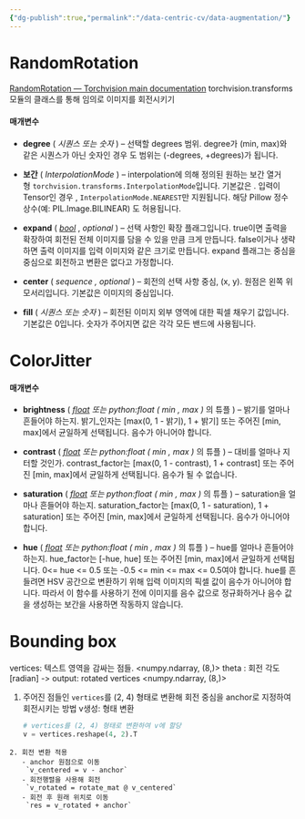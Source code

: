 ```yaml
---
{"dg-publish":true,"permalink":"/data-centric-cv/data-augmentation/"}
---
```


# RandomRotation
[RandomRotation — Torchvision main documentation](https://pytorch.org/vision/main/generated/torchvision.transforms.RandomRotation.html?highlight=randomrotation#torchvision.transforms.RandomRotation)
torchvision.transforms 모듈의 클래스를 통해 임의로 이미지를 회전시키기
#### 매개변수
- **degree** ( _시퀀스_ _또는_ _숫자_ ) – 선택할 degrees 범위. degree가 (min, max)와 같은 시퀀스가 ​​아닌 숫자인 경우 도 범위는 (-degrees, +degrees)가 됩니다.
    
- **보간** ( _InterpolationMode_ ) – interpolation에 의해 정의된 원하는 보간 열거형 `torchvision.transforms.InterpolationMode`입니다. 기본값은 . 입력이 Tensor인 경우 , `InterpolationMode.NEAREST`만 지원됩니다. 해당 Pillow 정수 상수(예: PIL.Image.BILINEAR) 도 허용됩니다.
    
- **expand** ( [_bool_](https://docs.python.org/3/library/functions.html#bool "(Python v3.13에서)") , _optional_ ) – 선택 사항인 확장 플래그입니다. true이면 출력을 확장하여 회전된 전체 이미지를 담을 수 있을 만큼 크게 만듭니다. false이거나 생략하면 출력 이미지를 입력 이미지와 같은 크기로 만듭니다. expand 플래그는 중심을 중심으로 회전하고 변환은 없다고 가정합니다.
    
- **center** ( _sequence_ _,_ _optional_ ) – 회전의 선택 사항 중심, (x, y). 원점은 왼쪽 위 모서리입니다. 기본값은 이미지의 중심입니다.
    
- **fill** ( _시퀀스_ _또는_ _숫자_ ) – 회전된 이미지 외부 영역에 대한 픽셀 채우기 값입니다. 기본값은 0입니다. 숫자가 주어지면 값은 각각 모든 밴드에 사용됩니다.

# ColorJitter
#### 매개변수
- **brightness** ( [_float_](https://docs.python.org/3/library/functions.html#float "(Python v3.13에서)") _또는_ _python:float_ _(_ _min_ _,_ _max_ _)_ 의 튜플 ) – 밝기를 얼마나 흔들어야 하는지. 밝기_인자는 [max(0, 1 - 밝기), 1 + 밝기] 또는 주어진 [min, max]에서 균일하게 선택됩니다. 음수가 아니어야 합니다.
    
- **contrast** ( [_float_](https://docs.python.org/3/library/functions.html#float "(Python v3.13에서)") _또는_ _python:float_ _(_ _min_ _,_ _max_ _)_ 의 튜플 ) – 대비를 얼마나 지터할 것인가. contrast_factor는 [max(0, 1 - contrast), 1 + contrast] 또는 주어진 [min, max]에서 균일하게 선택됩니다. 음수가 될 수 없습니다.
    
- **saturation** ( [_float_](https://docs.python.org/3/library/functions.html#float "(Python v3.13에서)") _또는_ _python:float_ _(_ _min_ _,_ _max_ _)_ 의 튜플 ) – saturation을 얼마나 흔들어야 하는지. saturation_factor는 [max(0, 1 - saturation), 1 + saturation] 또는 주어진 [min, max]에서 균일하게 선택됩니다. 음수가 아니어야 합니다.
    
- **hue** ( [_float_](https://docs.python.org/3/library/functions.html#float "(Python v3.13에서)") _또는_ _python:float_ _(_ _min_ _,_ _max_ _)_ 의 튜플 ) – hue를 얼마나 흔들어야 하는지. hue_factor는 [-hue, hue] 또는 주어진 [min, max]에서 균일하게 선택됩니다. 0<= hue <= 0.5 또는 -0.5 <= min <= max <= 0.5여야 합니다. hue를 흔들려면 HSV 공간으로 변환하기 위해 입력 이미지의 픽셀 값이 음수가 아니어야 합니다. 따라서 이 함수를 사용하기 전에 이미지를 음수 값으로 정규화하거나 음수 값을 생성하는 보간을 사용하면 작동하지 않습니다.

# Bounding box
vertices: 텍스트 영역을 감싸는 점들. <numpy.ndarray, (8,)>
theta : 회전 각도 [radian]
-> output: rotated vertices <numpy.ndarray, (8,)>

1. 주어진 점들인 `vertices`를 (2, 4) 형태로 변환해 회전 중심을 anchor로 지정하여 회전시키는 방법
   v생성: 형태 변환
      ```python
   # vertices를 (2, 4) 형태로 변환하여 v에 할당 
   v = vertices.reshape(4, 2).T
```
2. 회전 변환 적용
   - anchor 원점으로 이동
    `v_centered = v - anchor`
   - 회전행렬을 사용해 회전
    `v_rotated = rotate_mat @ v_centered`
   - 회전 후 원래 위치로 이동
    `res = v_rotated + anchor`
   
